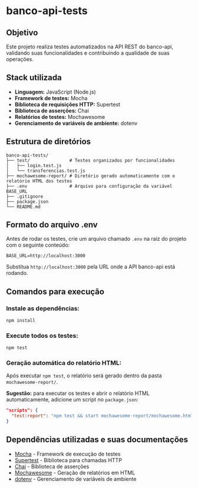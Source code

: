 # banco-api-tests

## Objetivo
Este projeto realiza testes automatizados na API REST do banco-api, validando suas funcionalidades e contribuindo a qualidade de suas operações.

## Stack utilizada
- **Linguagem:** JavaScript (Node.js)
- **Framework de testes:** Mocha
- **Biblioteca de requisições HTTP:** Supertest
- **Biblioteca de asserções:** Chai
- **Relatórios de testes:** Mochawesome
- **Gerenciamento de variáveis de ambiente:** dotenv

## Estrutura de diretórios
```
banco-api-tests/
├── test/               # Testes organizados por funcionalidades
│   ├── login.test.js
│   └── transferencias.test.js
├── mochawesome-report/ # Diretório gerado automaticamente com o relatório HTML dos testes
├── .env                # Arquivo para configuração da variável BASE_URL
├── .gitignore
├── package.json
└── README.md
```

## Formato do arquivo .env
Antes de rodar os testes, crie um arquivo chamado `.env` na raiz do projeto com o seguinte conteúdo:

```
BASE_URL=http://localhost:3000
```

Substitua `http://localhost:3000` pela URL onde a API banco-api está rodando.

## Comandos para execução

### Instale as dependências:
```bash
npm install
```

### Execute todos os testes:
```bash
npm test
```

### Geração automática do relatório HTML:
Após executar `npm test`, o relatório será gerado dentro da pasta `mochawesome-report/`.

**Sugestão:** para executar os testes e abrir o relatório HTML automaticamente, adicione um script no `package.json`:

```json
"scripts": {
  "test:report": "npm test && start mochawesome-report/mochawesome.html"
}
```

## Dependências utilizadas e suas documentações
- [Mocha](https://mochajs.org/) - Framework de execução de testes
- [Supertest](https://github.com/visionmedia/supertest) - Biblioteca para chamadas HTTP
- [Chai](https://www.chaijs.com/) - Biblioteca de asserções
- [Mochawesome](https://github.com/adamgruber/mochawesome) - Geração de relatórios em HTML
- [dotenv](https://github.com/motdotla/dotenv) - Gerenciamento de variáveis de ambiente
